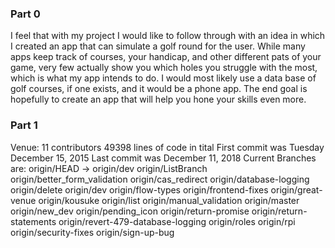 ### Part 0
I feel that with my project I would like to follow through with an idea in which I created an app
that can simulate a golf round for the user. While many apps keep track of courses, your handicap, and
other different pats of your game, very few actually show you which holes you struggle with the most,
which is what my app intends to do. I would most likely use a data base of golf courses, if one exists,
and it would be a phone app. The end goal is hopefully to create an app that will help you hone your skills even more. 



### Part 1
Venue:
11 contributors
49398 lines of code in tital
First commit was Tuesday December 15, 2015
Last commit was December 11, 2018
Current Branches are: 
  origin/HEAD -> origin/dev
  origin/ListBranch
  origin/better_form_validation
  origin/cas_redirect
  origin/database-logging
  origin/delete
  origin/dev
  origin/flow-types
  origin/frontend-fixes
  origin/great-venue
  origin/kousuke
  origin/list
  origin/manual_validation
  origin/master
  origin/new_dev
  origin/pending_icon
  origin/return-promise
  origin/return-statements
  origin/revert-479-database-logging
  origin/roles
  origin/rpi
  origin/security-fixes
  origin/sign-up-bug

